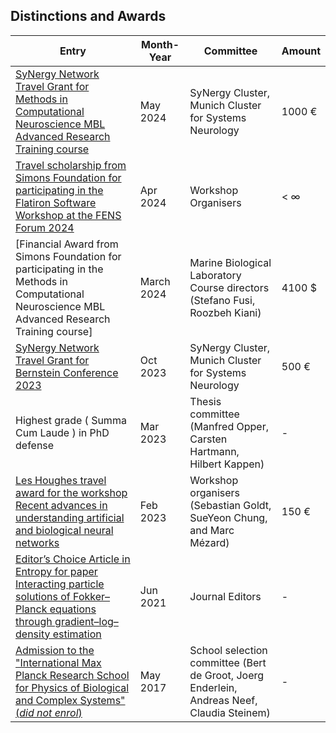 ## Distinctions and Awards



| Entry            | Month-Year   | Committee                                                    | Amount
| --------         | ------ | ------------------------------------------------------------ | ---------------
| [SyNergy Network Travel Grant for Methods in Computational Neuroscience MBL Advanced Research Training course](https://drive.google.com/file/d/1M3LaVJw7pqN28vGHsS0y7d13IfEekf4M/view)    | May 2024   | SyNergy Cluster, Munich Cluster for Systems Neurology | 1000 &euro;                          |
| [Travel scholarship from Simons Foundation for participating in the Flatiron Software Workshop at the FENS Forum 2024](https://drive.google.com/file/d/1CL-1XL_L4okfUa58vqIFynyE3At1pWFf/view)    | Apr 2024   | Workshop Organisers  | < &infin; |
| [Financial Award from Simons Foundation for participating in the Methods in Computational Neuroscience MBL Advanced Research Training course] | March 2024   | Marine Biological Laboratory Course directors (Stefano Fusi, Roozbeh Kiani)   | 4100 $
| [SyNergy Network Travel Grant for Bernstein Conference 2023](https://drive.google.com/file/d/1xPq3eNug3B7SPDJ8nGWa-07fSZa3CmzT/view)    | Oct 2023   | SyNergy Cluster, Munich Cluster for Systems Neurology  |  500 &euro;     |           
| Highest grade ( Summa Cum Laude ) in PhD defense    | Mar 2023   | Thesis committee (Manfred Opper, Carsten Hartmann, Hilbert Kappen)  | -    |           
| [Les Houghes travel award for the workshop Recent advances in understanding artificial and biological neural networks](#)    | Feb 2023   | Workshop organisers (Sebastian Goldt, SueYeon Chung, and Marc Mézard)  |  150 &euro;     |           
| [Editor’s Choice Article in Entropy for paper Interacting particle solutions of Fokker–Planck equations through gradient–log–density estimation](https://drive.google.com/file/d/1RV2sSsR2bhuCcycxglGJIv32tXpGkK4E/view)    | Jun 2021   | Journal Editors  |  -     |       
| [Admission to the "International Max Planck Research School for Physics of Biological and Complex Systems" (_did not enrol_)](https://drive.google.com/file/d/1l5_VFxd24YDj9azy8-SYhWurGlEVQZ2S/view)    | May 2017   | School selection committee (Bert de Groot, Joerg Enderlein, Andreas Neef, Claudia Steinem)  |  -     |           
